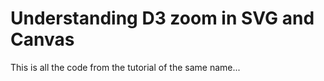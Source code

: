 # Understanding D3 zoom in SVG and Canvas

This is all the code from the tutorial of the same name...
